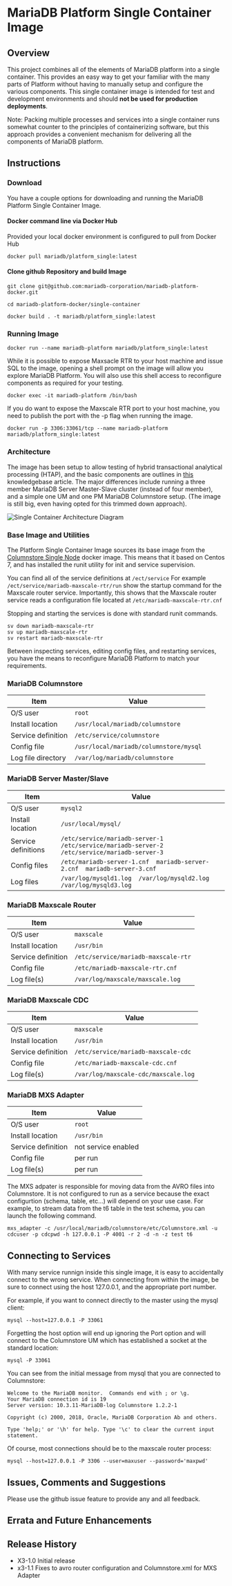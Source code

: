 # MariaDB Platform Single Container Image
## Overview

This project combines all of the elements of MariaDB platform into a single container.  This provides an easy way to get your familiar with the many parts of Platform without having to manually setup and configure the various components. This single container image is intended for test and development environments and should **not be used for production deployments**.

Note: Packing multiple processes and services into a single container runs somewhat counter to the principles of containerizing software, but this approach provides a convenient mechanism for delivering all the components of MariaDB platform.

## Instructions


### Download
You have a couple options for downloading and running the MariaDB Platform Single Container Image.

#### Docker command line via Docker Hub
Provided your local docker environment is configured to pull from Docker Hub

`docker pull mariadb/platform_single:latest`

#### Clone github Repository and build Image

`git clone git@github.com:mariadb-corporation/mariadb-platform-docker.git`

`cd mariadb-platform-docker/single-container`

`docker build . -t mariadb/platform_single:latest`

### Running Image

`docker run --name mariadb-platform mariadb/platform_single:latest`

While it is possible to expose Maxsacle RTR to your host machine and issue SQL to the image, opening a shell prompt on the image will allow you explore MariaDB Platform.  You will also use this shell access to reconfigure components as required for your testing.

`docker exec -it mariadb-platform /bin/bash`

If you do want to expose the Maxscale RTR port to your host machine, you need to publish the port with the -p flag when running the image.

`docker run -p 3306:33061/tcp --name mariadb-platform mariadb/platform_single:latest`

### Architecture
The image has been setup to allow testing of hybrid transactional analytical processing (HTAP), and the basic components are outlines in [this](https://mariadb.com/kb/en/library/sample-platform-x3-implementation-for-transactional-and-analytical-workloads/) knowledgebase article. The major differences include running a three member MariaDB Server Master-Slave cluster (instead of four member), and a simple one UM and one PM MariaDB Columnstore setup.  (The image is still big, even having opted for this trimmed down approach).

![Single Container Architecture Diagram](images/single-container-architecture.png)


### Base Image and Utilities
The Platform Single Container Image sources its base image from the [Columnstore Single Node](https://github.com/mariadb-corporation/mariadb-columnstore-docker/tree/master/columnstore) docker image.  This means that it based on Centos 7, and has installed the runit utility for init and service supervision.

You can find all of the service definitions at `/ect/service` For example `/ect/service/mariadb-maxscale-rtr/run` show the startup command for the Maxscale router service. Importantly, this shows that the Maxscale router service reads a configuration file located at `/etc/mariadb-maxscale-rtr.cnf`

Stopping and starting the services is done with standard runit commands.

```
sv down mariadb-maxscale-rtr
sv up mariadb-maxscale-rtr
sv restart mariadb-maxscale-rtr
```

Between inspecting services, editing config files, and restarting services, you have the means to reconfigure MariaDB Platform to match your requirements.

### MariaDB Columnstore

| Item | Value |
| --- | --- |
| O/S user | `root` |
| Install location | `/usr/local/mariadb/columnstore` |
| Service definition | `/etc/service/columnstore` |
| Config file | `/usr/local/mariadb/columnstore/mysql` |
| Log file directory | `/var/log/mariadb/columnstore` |

### MariaDB Server Master/Slave

| Item | Value |
| --- | --- |
| O/S user | `mysql2` |
| Install location | `/usr/local/mysql/` |
| Service definitions | `/etc/service/mariadb-server-1  /etc/service/mariadb-server-2  /etc/service/mariadb-server-3`  |
| Config files | `/etc/mariadb-server-1.cnf  mariadb-server-2.cnf  mariadb-server-3.cnf` |
| Log files | `/var/log/mysqld1.log  /var/log/mysqld2.log  /var/log/mysqld3.log` |

### MariaDB Maxscale Router

| Item | Value |
| --- | --- |
| O/S user | `maxscale` |
| Install location | `/usr/bin` |
| Service definition | `/etc/service/mariadb-maxscale-rtr` |
| Config file | `/etc/mariadb-maxscale-rtr.cnf` |
| Log file(s) | `/var/log/maxscale/maxscale.log` |

### MariaDB Maxscale CDC

| Item | Value |
| --- | --- |
| O/S user | `maxscale` |
| Install location | `/usr/bin` |
| Service definition | `/etc/service/mariadb-maxscale-cdc` |
| Config file | `/etc/mariadb-maxscale-cdc.cnf` |
| Log file(s) | `/var/log/maxscale-cdc/maxscale.log` |

### MariaDB MXS Adapter

| Item | Value |
| --- | --- |
| O/S user | `root` |
| Install location | `/usr/bin` |
| Service definition | not service enabled |
| Config file | per run |
| Log file(s) | per run |

The MXS adpater is responsible for moving data from the AVRO files into Columnstore.  It is not configured to run as a service because the exact configurtion (schema, table, etc...) will depend on your use case.  For example, to stream data from the t6 table in the test schema, you can launch the following command.

`mxs_adapter -c /usr/local/mariadb/columnstore/etc/Columnstore.xml -u cdcuser -p cdcpwd -h 127.0.0.1 -P 4001 -r 2 -d -n -z test t6`

## Connecting to Services
With many service runnign inside this single image, it is easy to accidentally connect to the wrong service.  When connecting from within the image, be sure to connect using the host 127.0.0.1, and the appropriate port number.

For example, if you want to connect directly to the master using the mysql client:

`mysql --host=127.0.0.1 -P 33061`

Forgetting the host option will end up ignoring the Port option and will connect to the Columnstore UM which has established a socket at the standard location:

`mysql -P 33061`

You can see from the initial message from mysql that you are connected to Columnstore:

```
Welcome to the MariaDB monitor.  Commands end with ; or \g.
Your MariaDB connection id is 19
Server version: 10.3.11-MariaDB-log Columnstore 1.2.2-1

Copyright (c) 2000, 2018, Oracle, MariaDB Corporation Ab and others.

Type 'help;' or '\h' for help. Type '\c' to clear the current input statement.
```

Of course, most connections should be to the maxscale router process:

`mysql --host=127.0.0.1 -P 3306 --user=maxuser --password='maxpwd'`

## Issues, Comments and Suggestions

Please use the github issue feature to provide any and all feedback.

## Errata and Future Enhancements

## Release History

- X3-1.0 Initial release
- x3-1.1 Fixes to avro router configuration and Columnstore.xml for MXS Adapter
